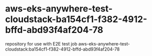 # aws-eks-anywhere-test-cloudstack-ba154cf1-f382-4912-bffd-abd93f4af204-78
repository for use with E2E test job aws-eks-anywhere-test-cloudstack:ba154cf1-f382-4912-bffd-abd93f4af204-78
